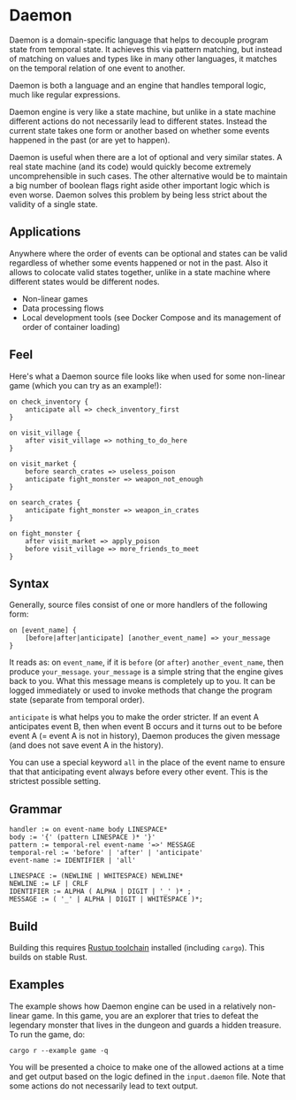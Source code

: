 # Daemon

Daemon is a domain-specific language that helps to decouple program state from temporal state. It achieves this via pattern matching, but instead of matching on values and types like in many other languages, it matches on the temporal relation of one event to another.

Daemon is both a language and an engine that handles temporal logic, much like regular expressions.

Daemon engine is very like a state machine, but unlike in a state machine different actions do not necessarily lead to different states. Instead the current state takes one form or another based on whether some events happened in the past (or are yet to happen).

Daemon is useful when there are a lot of optional and very similar states. A real state machine (and its code) would quickly become extremely uncomprehensible in such cases. The other alternative would be to maintain a big number of boolean flags right aside other important logic which is even worse. Daemon solves this problem by being less strict about the validity of a single state.

## Applications

Anywhere where the order of events can be optional and states can be valid regardless of whether some events happened or not in the past. Also it allows to colocate valid states together, unlike in a state machine where different states would be different nodes.

* Non-linear games
* Data processing flows
* Local development tools (see Docker Compose and its management of order of container loading)

## Feel

Here's what a Daemon source file looks like when used for some non-linear game (which you can try as an example!):

```
on check_inventory {
    anticipate all => check_inventory_first
}

on visit_village {
    after visit_village => nothing_to_do_here
}

on visit_market {
    before search_crates => useless_poison
    anticipate fight_monster => weapon_not_enough
}

on search_crates {
    anticipate fight_monster => weapon_in_crates
}

on fight_monster {
    after visit_market => apply_poison
    before visit_village => more_friends_to_meet
}
```

## Syntax

Generally, source files consist of one or more handlers of the following form:

```
on [event_name] {
    [before|after|anticipate] [another_event_name] => your_message
}
```

It reads as: on `event_name`, if it is `before` (or `after`) `another_event_name`, then produce `your_message`. `your_message` is a simple string that the engine gives back to you. What this message means is completely up to you. It can be logged immediately or used to invoke methods that change the program state (separate from temporal order).

`anticipate` is what helps you to make the order stricter. If an event A anticipates event B, then when event B occurs and it turns out to be before event A (= event A is not in history), Daemon produces the given message (and does not save event A in the history).

You can use a special keyword `all` in the place of the event name to ensure that that anticipating event always before every other event. This is the strictest possible setting. 

## Grammar

```
handler := on event-name body LINESPACE*
body := '{' (pattern LINESPACE )* '}'
pattern := temporal-rel event-name '=>' MESSAGE
temporal-rel := 'before' | 'after' | 'anticipate'
event-name := IDENTIFIER | 'all'

LINESPACE := (NEWLINE | WHITESPACE) NEWLINE*
NEWLINE := LF | CRLF
IDENTIFIER := ALPHA ( ALPHA | DIGIT | '_' )* ;
MESSAGE := ( '_' | ALPHA | DIGIT | WHITESPACE )*;
```

## Build

Building this requires [Rustup toolchain](https://www.rust-lang.org/tools/install) installed (including `cargo`). This builds on stable Rust.

## Examples

The example shows how Daemon engine can be used in a relatively non-linear game. In this game, you are an explorer that tries to defeat the legendary monster that lives in the dungeon and guards a hidden treasure.
To run the game, do:

```
cargo r --example game -q
```

You will be presented a choice to make one of the allowed actions at a time and get output based on the logic defined in the `input.daemon` file. Note that some actions do not necessarily lead to text output.
